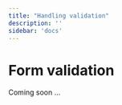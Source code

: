 ```yaml
---
title: "Handling validation"
description: ''
sidebar: 'docs'
---
```


# Form validation

Coming soon ...